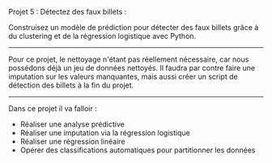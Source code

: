 Projet 5 : Détectez des faux billets :

Construisez un modèle de prédiction pour détecter des faux billets grâce à du clustering et de la régression logistique avec Python.

-------------------------------------------------------------------------------------------------------------------------------------------------------------------------------------------------------

Pour ce projet, le nettoyage n'étant pas réellement nécessaire, car nous possédons déjà un jeu de données nettoyés. Il faudra par contre faire une imputation sur les valeurs manquantes, mais aussi créer un script de détection des billets à la fin du projet.

-------------------------------------------------------------------------------------------------------------------------------------------------------------------------------------------------------

Dans ce projet il va falloir :

- Réaliser une analyse prédictive 
- Réaliser une imputation via la régression logistique
- Réaliser une régression linéaire
- Opérer des classifications automatiques pour partitionner les données
